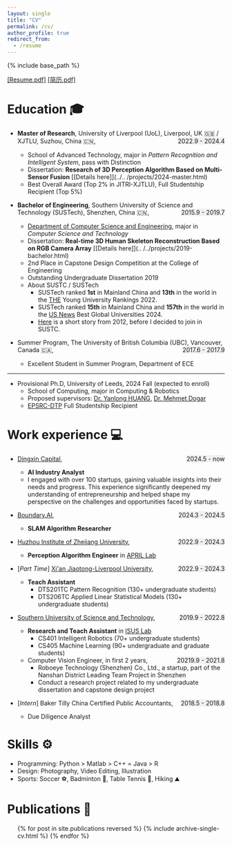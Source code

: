 ```yaml
---
layout: single
title: "CV"
permalink: /cv/
author_profile: true
redirect_from:
  - /resume
---
```


{% include base_path %}

[[Resume.pdf]](https://drive.google.com/file/d/1tV_HWoPmH-wsyAeUMnmPxYyeKQkzrKXr/preview)
[[简历.pdf]](https://drive.google.com/file/d/1drHYbIYqrfC0wJuacXsuvxk_bc-8C5Ar/preview)

Education 🎓
======
* **Master of Research**, University of Liverpool (UoL), Liverpool, UK 🇬🇧 / XJTLU, Suzhou, China 🇨🇳, <span 
  style="float: right; background-color: #f0f0f0;">2022.9 - 2024.4</span>
  * School of Advanced Technology, major in _Pattern Recognition and Intelligent System_, pass with Distinction 
  * Dissertation: **Research of 3D Perception Algorithm Based on Multi-Sensor Fusion** [[Details here]](../..
    /projects/2024-master.html)
  * Best Overall Award (Top 2% in JITRI-XJTLU), Full Studentship Recipient (Top 5%)


* **Bachelor of Engineering**, Southern University of Science and Technology (SUSTech), Shenzhen, China 🇨🇳, <span 
  style="float: right; background-color: #f0f0f0;">2015.9 - 2019.7</span>
  * [Department of Computer Science and Engineering](https://cse.sustech.edu.cn/en), major in _Computer Science and Technology_
  * Dissertation: **Real-time 3D Human Skeleton Reconstruction Based on RGB Camera Array** [[Details here]](..
    /../projects/2019-bachelor.html)
  * 2nd Place in Capstone Design Competition at the College of Engineering
  * Outstanding Undergraduate Dissertation 2019
  * About SUSTC / SUSTech
    * SUSTech ranked **1st** in Mainland China and **13th** in the world in the [THE](https://www.timeshighereducation.com) Young University Rankings 2022.
    * SUSTech ranked **15th** in Mainland China and **157th** in the world in the [US News](https://www.timeshighereducation.com) Best Global Universities 2024.
    * [Here](https://www.nature.com/articles/nature.2012.10631) is a short story from 2012, before I decided to join in SUSTC. 

* Summer Program, The University of British Columbia (UBC), Vancouver, Canada 🇨🇦, <span style="float: right; 
  background-color: #f0f0f0;">2017.6 - 2017.9</span>
  * Excellent Student in Summer Program, Department of ECE

-----
* Provisional Ph.D, University of Leeds, 2024 Fall (expected to enroll)
  * School of Computing, major in Computing & Robotics
  * Proposed supervisors: [Dr. Yanlong HUANG](https://eps.leeds.ac.uk/computing/staff/8178/dr-yanlong-huang), [Dr. Mehmet Dogar](https://eps.leeds.ac.uk/computing/staff/743/dr-mehmet-dogar)
  * [EPSRC-DTP](https://www.ukri.org/what-we-do/developing-people-and-skills/epsrc/studentships/doctoral-training-partnerships) Full Studentship Recipient


Work experience 💻 
======
* [Dingxin Capital](http://www.dingxin-capital.com), <span style="float: right; background-color: #f0f0f0;">2024.5 - now</span>
  * **AI Industry Analyst**
  * I engaged with over 100 startups, gaining valuable insights into their needs and progress. This experience significantly deepened my understanding of entrepreneurship and helped shape my perspective on the challenges and opportunities faced by startups.

* [Boundary.AI](https://www.boundaryai.cn/en), <span style="float: right; background-color: #f0f0f0;">2024.3 - 2024.5</span>
  * **SLAM Algorithm Researcher**

* [Huzhou Institute of Zhejiang University](http://hzi.zju.edu.cn), <span style="float: right; background-color: #f0f0f0;">2022.9 - 2024.3</span>
  * **Perception Algorithm Engineer** in [APRIL Lab](https://april.zju.edu.cn)

* [*Part Time*] [Xi'an Jiaotong-Liverpool University](https://www.xjtlu.edu.cn/en), <span style="float: right; background-color: #f0f0f0;">2022.9 - 2024.3</span>
  * **Teach Assistant**
    * DTS201TC Pattern Recognition (130+ undergraduate students)
    * DTS206TC Applied Linear Statistical Models (130+ undergraduate students)

* [Southern University of Science and Technology](https://www.sustech.edu.cn/en/), <span style="float: right; background-color: #f0f0f0;">2019.9 - 
  2022.8</span>
  * **Research and Teach Assistant** in [ISUS Lab](https://github.com/sustech-isus)
    * CS401 Intelligent Robotics (70+ undergraduate students)
    * CS405 Machine Learning (90+ undergraduate and graduate students)
  * Computer Vision Engineer, in first 2 years, <span style="float: right; background-color: #f0f0f0;">20219.9 - 2021.8</span>
    * Roboeye Technology (Shenzhen) Co., Ltd., a startup, part of the Nanshan District Leading Team Project in Shenzhen
    * Conduct a research project related to my undergraduate dissertation and capstone design project

* [*Intern*] Baker Tilly China Certified Public Accountants, <span style="float: right; background-color: #f0f0f0;">2018.5 - 2018.8</span>
  * Due Diligence Analyst
  
Skills ⚙️ 
======
* Programming: Python > Matlab > C++ = Java > R
* Design: Photography, Video Editing, Illustration
* Sports: Soccer ⚽️, Badminton 🏸, Table Tennis 🏓, Hiking ⛰️

Publications 📑 
======
  <ul>{% for post in site.publications reversed %}
    {% include archive-single-cv.html %}
  {% endfor %}</ul>